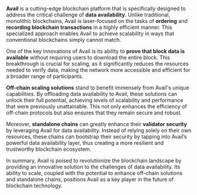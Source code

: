 **Avail** is a cutting-edge blockchain platform that is specifically designed to address the critical challenge of **data availability**. Unlike traditional, monolithic blockchains, Avail is laser-focused on the tasks of **ordering** and **recording blockchain transactions** in a highly efficient manner. This specialized approach enables Avail to achieve scalability in ways that conventional blockchains simply cannot match.

One of the key innovations of Avail is its ability to **prove that block data is available** without requiring users to download the entire block. This breakthrough is crucial for scaling, as it significantly reduces the resources needed to verify data, making the network more accessible and efficient for a broader range of participants.

**Off-chain scaling solutions** stand to benefit immensely from Avail's unique capabilities. By offloading data availability to Avail, these solutions can unlock their full potential, achieving levels of scalability and performance that were previously unattainable. This not only enhances the efficiency of off-chain protocols but also ensures that they remain secure and robust.

Moreover, **standalone chains** can greatly enhance their **validator security** by leveraging Avail for data availability. Instead of relying solely on their own resources, these chains can bootstrap their security by tapping into Avail’s powerful data availability layer, thus creating a more resilient and trustworthy blockchain ecosystem.

In summary, Avail is poised to revolutionize the blockchain landscape by providing an innovative solution to the challenges of data availability. Its ability to scale, coupled with the potential to enhance off-chain solutions and standalone chains, positions Avail as a key player in the future of blockchain technology.
